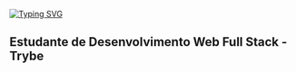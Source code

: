 [![Typing SVG](https://readme-typing-svg.demolab.com/?lines=Olá%20!!👋+tudo+bão+demais%20?;Sou+Rafael+Donizete+de+Aaguiar)](https://git.io/typing-svg)

## Estudante de Desenvolvimento Web Full Stack - Trybe 
